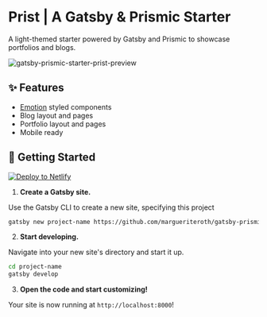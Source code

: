 # Prist | A Gatsby & Prismic Starter

A light-themed starter powered by Gatsby and Prismic to showcase portfolios and blogs.

![gatsby-prismic-starter-prist-preview](https://user-images.githubusercontent.com/5288685/60453158-5e716900-9bfe-11e9-9319-b2b83738ea62.png)

## ✨ Features

- [Emotion](https://emotion.sh/docs/styled) styled components
- Blog layout and pages
- Portfolio layout and pages
- Mobile ready

## 🚀 Getting Started

[![Deploy to Netlify](https://www.netlify.com/img/deploy/button.svg)](https://app.netlify.com/start/deploy?repository=https://github.com/margueriteroth/gatsby-prismic-starter-prist)

1. **Create a Gatsby site.**

Use the Gatsby CLI to create a new site, specifying this project

```sh
gatsby new project-name https://github.com/margueriteroth/gatsby-prismic-starter-prist
```

2. **Start developing.**

Navigate into your new site's directory and start it up.

```sh
cd project-name
gatsby develop
```

3. **Open the code and start customizing!**

Your site is now running at `http://localhost:8000`!
